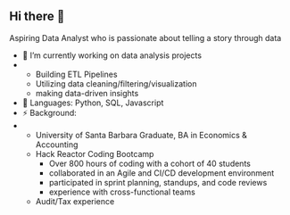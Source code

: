 ## Hi there 👋

<!--
**franky-coding/franky-coding** is a ✨ _special_ ✨ repository because its `README.md` (this file) appears on your GitHub profile. -->

Aspiring Data Analyst who is passionate about telling a story through data

- 🔭 I’m currently working on data analysis projects
-   - Building ETL Pipelines 
    - Utilizing data cleaning/filtering/visualization
    - making data-driven insights
- 🌱 Languages: Python, SQL, Javascript
- ⚡ Background:
- - University of Santa Barbara Graduate, BA in Economics & Accounting
  - Hack Reactor Coding Bootcamp
    - Over 800 hours of coding with a cohort of 40 students
    - collaborated in an Agile and CI/CD development environment 
    - participated in sprint planning, standups, and code reviews 
    - experience with cross-functional teams
  - Audit/Tax experience 
<!-- - 👯 I’m looking to collaborate on ...
- 🤔 I’m looking for help with ...
- 💬 Ask me about ...
- 📫 How to reach me: ...
- 😄 Pronouns: ...
- ⚡ Fun fact: ... -->

